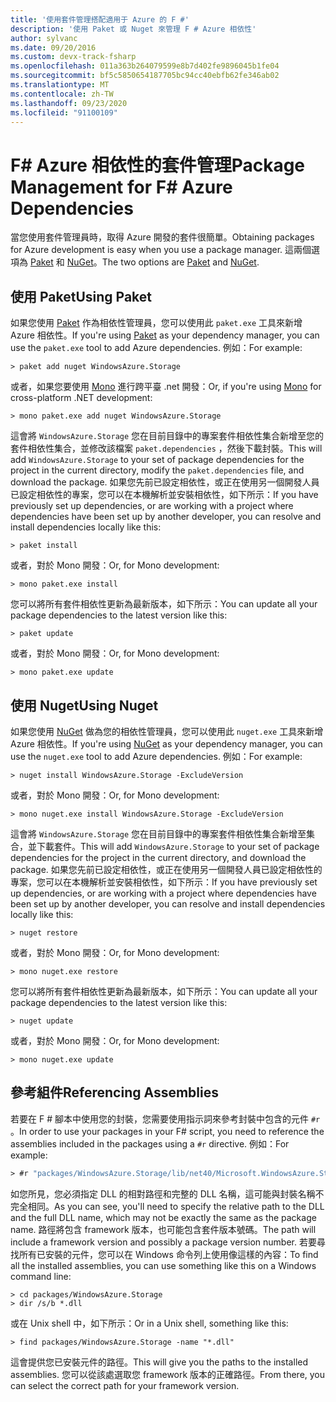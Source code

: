 ```yaml
---
title: '使用套件管理搭配適用于 Azure 的 F #'
description: '使用 Paket 或 Nuget 來管理 F # Azure 相依性'
author: sylvanc
ms.date: 09/20/2016
ms.custom: devx-track-fsharp
ms.openlocfilehash: 011a363b264079599e8b7d402fe9896045b1fe04
ms.sourcegitcommit: bf5c5850654187705bc94cc40ebfb62fe346ab02
ms.translationtype: MT
ms.contentlocale: zh-TW
ms.lasthandoff: 09/23/2020
ms.locfileid: "91100109"
---
```

# <a name="package-management-for-f-azure-dependencies"></a><span data-ttu-id="bd10c-103">F# Azure 相依性的套件管理</span><span class="sxs-lookup"><span data-stu-id="bd10c-103">Package Management for F# Azure Dependencies</span></span>

<span data-ttu-id="bd10c-104">當您使用套件管理員時，取得 Azure 開發的套件很簡單。</span><span class="sxs-lookup"><span data-stu-id="bd10c-104">Obtaining packages for Azure development is easy when you use a package manager.</span></span> <span data-ttu-id="bd10c-105">這兩個選項為 [Paket](https://fsprojects.github.io/Paket/) 和 [NuGet](https://www.nuget.org/)。</span><span class="sxs-lookup"><span data-stu-id="bd10c-105">The two options are [Paket](https://fsprojects.github.io/Paket/) and [NuGet](https://www.nuget.org/).</span></span>

## <a name="using-paket"></a><span data-ttu-id="bd10c-106">使用 Paket</span><span class="sxs-lookup"><span data-stu-id="bd10c-106">Using Paket</span></span>

<span data-ttu-id="bd10c-107">如果您使用 [Paket](https://fsprojects.github.io/Paket/) 作為相依性管理員，您可以使用此 `paket.exe` 工具來新增 Azure 相依性。</span><span class="sxs-lookup"><span data-stu-id="bd10c-107">If you're using [Paket](https://fsprojects.github.io/Paket/) as your dependency manager, you can use the `paket.exe` tool to add Azure dependencies.</span></span> <span data-ttu-id="bd10c-108">例如：</span><span class="sxs-lookup"><span data-stu-id="bd10c-108">For example:</span></span>

```console
> paket add nuget WindowsAzure.Storage
```

<span data-ttu-id="bd10c-109">或者，如果您要使用 [Mono](https://www.mono-project.com/) 進行跨平臺 .net 開發：</span><span class="sxs-lookup"><span data-stu-id="bd10c-109">Or, if you're using [Mono](https://www.mono-project.com/) for cross-platform .NET development:</span></span>

```console
> mono paket.exe add nuget WindowsAzure.Storage
```

<span data-ttu-id="bd10c-110">這會將 `WindowsAzure.Storage` 您在目前目錄中的專案套件相依性集合新增至您的套件相依性集合，並修改該檔案 `paket.dependencies` ，然後下載封裝。</span><span class="sxs-lookup"><span data-stu-id="bd10c-110">This will add `WindowsAzure.Storage` to your set of package dependencies for the project in the current directory, modify the `paket.dependencies` file, and download the package.</span></span> <span data-ttu-id="bd10c-111">如果您先前已設定相依性，或正在使用另一個開發人員已設定相依性的專案，您可以在本機解析並安裝相依性，如下所示：</span><span class="sxs-lookup"><span data-stu-id="bd10c-111">If you have previously set up dependencies, or are working with a project where dependencies have been set up by another developer, you can resolve and install dependencies locally like this:</span></span>

```console
> paket install
```

<span data-ttu-id="bd10c-112">或者，對於 Mono 開發：</span><span class="sxs-lookup"><span data-stu-id="bd10c-112">Or, for Mono development:</span></span>

```console
> mono paket.exe install
```

<span data-ttu-id="bd10c-113">您可以將所有套件相依性更新為最新版本，如下所示：</span><span class="sxs-lookup"><span data-stu-id="bd10c-113">You can update all your package dependencies to the latest version like this:</span></span>

```console
> paket update
```

<span data-ttu-id="bd10c-114">或者，對於 Mono 開發：</span><span class="sxs-lookup"><span data-stu-id="bd10c-114">Or, for Mono development:</span></span>

```console
> mono paket.exe update
```

## <a name="using-nuget"></a><span data-ttu-id="bd10c-115">使用 Nuget</span><span class="sxs-lookup"><span data-stu-id="bd10c-115">Using Nuget</span></span>

<span data-ttu-id="bd10c-116">如果您使用 [NuGet](https://www.nuget.org/) 做為您的相依性管理員，您可以使用此 `nuget.exe` 工具來新增 Azure 相依性。</span><span class="sxs-lookup"><span data-stu-id="bd10c-116">If you're using [NuGet](https://www.nuget.org/) as your dependency manager, you can use the `nuget.exe` tool to add Azure dependencies.</span></span> <span data-ttu-id="bd10c-117">例如：</span><span class="sxs-lookup"><span data-stu-id="bd10c-117">For example:</span></span>

```console
> nuget install WindowsAzure.Storage -ExcludeVersion
```

<span data-ttu-id="bd10c-118">或者，對於 Mono 開發：</span><span class="sxs-lookup"><span data-stu-id="bd10c-118">Or, for Mono development:</span></span>

```console
> mono nuget.exe install WindowsAzure.Storage -ExcludeVersion
```

<span data-ttu-id="bd10c-119">這會將 `WindowsAzure.Storage` 您在目前目錄中的專案套件相依性集合新增至集合，並下載套件。</span><span class="sxs-lookup"><span data-stu-id="bd10c-119">This will add `WindowsAzure.Storage` to your set of package dependencies for the project in the current directory, and download the package.</span></span> <span data-ttu-id="bd10c-120">如果您先前已設定相依性，或正在使用另一個開發人員已設定相依性的專案，您可以在本機解析並安裝相依性，如下所示：</span><span class="sxs-lookup"><span data-stu-id="bd10c-120">If you have previously set up dependencies, or are working with a project where dependencies have been set up by another developer, you can resolve and install dependencies locally like this:</span></span>

```console
> nuget restore
```

<span data-ttu-id="bd10c-121">或者，對於 Mono 開發：</span><span class="sxs-lookup"><span data-stu-id="bd10c-121">Or, for Mono development:</span></span>

```console
> mono nuget.exe restore
```

<span data-ttu-id="bd10c-122">您可以將所有套件相依性更新為最新版本，如下所示：</span><span class="sxs-lookup"><span data-stu-id="bd10c-122">You can update all your package dependencies to the latest version like this:</span></span>

```console
> nuget update
```

<span data-ttu-id="bd10c-123">或者，對於 Mono 開發：</span><span class="sxs-lookup"><span data-stu-id="bd10c-123">Or, for Mono development:</span></span>

```console
> mono nuget.exe update
```

## <a name="referencing-assemblies"></a><span data-ttu-id="bd10c-124">參考組件</span><span class="sxs-lookup"><span data-stu-id="bd10c-124">Referencing Assemblies</span></span>

<span data-ttu-id="bd10c-125">若要在 F # 腳本中使用您的封裝，您需要使用指示詞來參考封裝中包含的元件 `#r` 。</span><span class="sxs-lookup"><span data-stu-id="bd10c-125">In order to use your packages in your F# script, you need to reference the assemblies included in the packages using a `#r` directive.</span></span> <span data-ttu-id="bd10c-126">例如：</span><span class="sxs-lookup"><span data-stu-id="bd10c-126">For example:</span></span>

```fsharp
> #r "packages/WindowsAzure.Storage/lib/net40/Microsoft.WindowsAzure.Storage.dll"
```

<span data-ttu-id="bd10c-127">如您所見，您必須指定 DLL 的相對路徑和完整的 DLL 名稱，這可能與封裝名稱不完全相同。</span><span class="sxs-lookup"><span data-stu-id="bd10c-127">As you can see, you'll need to specify the relative path to the DLL and the full DLL name, which may not be exactly the same as the package name.</span></span> <span data-ttu-id="bd10c-128">路徑將包含 framework 版本，也可能包含套件版本號碼。</span><span class="sxs-lookup"><span data-stu-id="bd10c-128">The path will include a framework version and possibly a package version number.</span></span> <span data-ttu-id="bd10c-129">若要尋找所有已安裝的元件，您可以在 Windows 命令列上使用像這樣的內容：</span><span class="sxs-lookup"><span data-stu-id="bd10c-129">To find all the installed assemblies, you can use something like this on a Windows command line:</span></span>

```console
> cd packages/WindowsAzure.Storage
> dir /s/b *.dll
```

<span data-ttu-id="bd10c-130">或在 Unix shell 中，如下所示：</span><span class="sxs-lookup"><span data-stu-id="bd10c-130">Or in a Unix shell, something like this:</span></span>

```console
> find packages/WindowsAzure.Storage -name "*.dll"
```

<span data-ttu-id="bd10c-131">這會提供您已安裝元件的路徑。</span><span class="sxs-lookup"><span data-stu-id="bd10c-131">This will give you the paths to the installed assemblies.</span></span> <span data-ttu-id="bd10c-132">您可以從該處選取您 framework 版本的正確路徑。</span><span class="sxs-lookup"><span data-stu-id="bd10c-132">From there, you can select the correct path for your framework version.</span></span>
